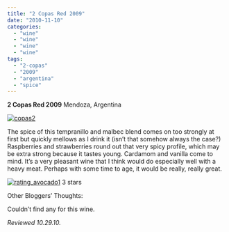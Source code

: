 ```yaml
---
title: "2 Copas Red 2009"
date: "2010-11-10"
categories:
  - "wine"
  - "wine"
  - "wine"
  - "wine"
tags:
  - "2-copas"
  - "2009"
  - "argentina"
  - "spice"
---
```


**2 Copas Red 2009** Mendoza, Argentina

[![](http://s3.amazonaws.com/thegourmez-wpmedia/2010/11/copas21.jpg "copas2")](http://s3.amazonaws.com/thegourmez-wpmedia/2010/11/copas21.jpg)

The spice of this tempranillo and malbec blend comes on too strongly at first but quickly mellows as I drink it (isn’t that somehow always the case?) Raspberries and strawberries round out that very spicy profile, which may be extra strong because it tastes young. Cardamom and vanilla come to mind. It’s a very pleasant wine that I think would do especially well with a heavy meat. Perhaps with some time to age, it would be really, really great.




<div class="caption">

[![](http://s3.amazonaws.com/thegourmez-wpmedia/2010/11/rating_avocado1.gif "rating_avocado1")](http://s3.amazonaws.com/thegourmez-wpmedia/2010/11/rating_avocado1.gif) 3 stars</div>


Other Bloggers’ Thoughts:

Couldn’t find any for this wine.

_Reviewed 10.29.10._
